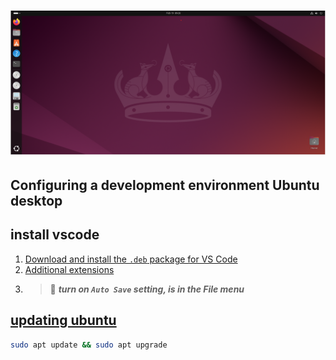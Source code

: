 # ![install - 2025](/Assets/images/ubuntu-desktop.png)

## Configuring a development environment Ubuntu desktop

## install vscode

1. [Download and install the `.deb` package for VS Code](https://code.visualstudio.com/)
2. [Additional extensions](Extensions.md)
3. > 📌 ***turn on `Auto Save` setting, is in the File menu***

## [updating ubuntu](./README.md#updating-ubuntu)

```bash
sudo apt update && sudo apt upgrade
```
